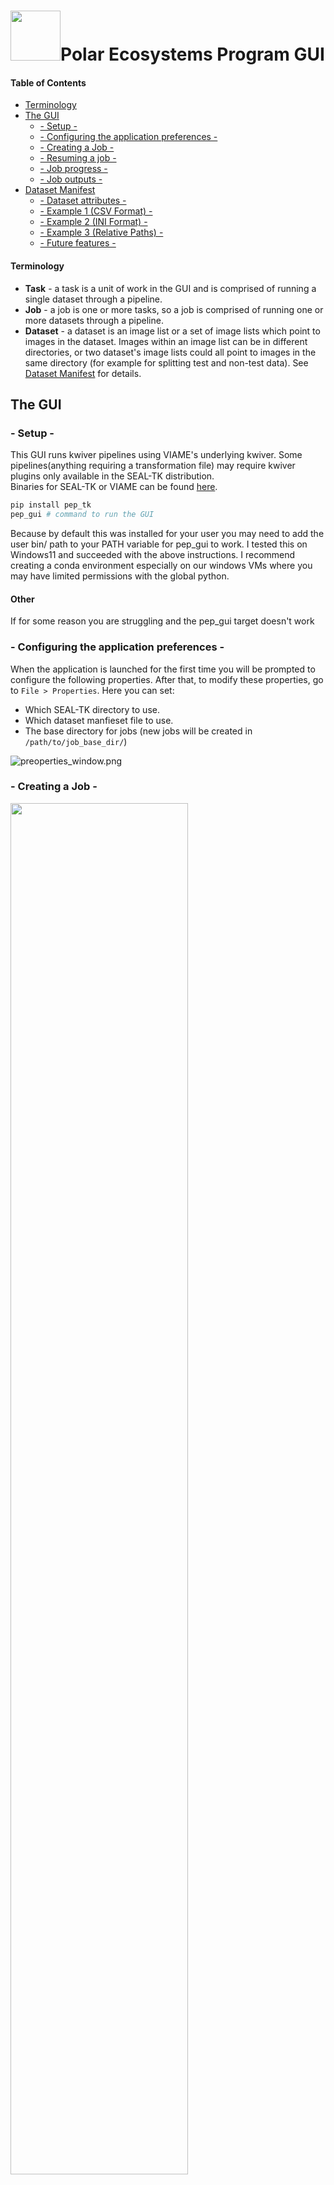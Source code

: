 <h1><img src="https://raw.githubusercontent.com/readicculus/pep_gui/master/src/pep_tk/lib/img/icon_80x80.png" width="80" height="80"/>Polar Ecosystems Program GUI</h1>

#### Table of Contents
  * [Terminology](#terminology)
  * [The GUI](#the-gui)
    + [- Setup -](#--setup--)
    + [- Configuring the application preferences -](#--configuring-the-application-preferences--)
    + [- Creating a Job -](#--creating-a-job--)
    + [- Resuming a job -](#--resuming-a-job--)
    + [- Job progress -](#--job-progress--)
    + [- Job outputs -](#--job-outputs--)
  * [Dataset Manifest](#dataset-manifest)
    + [- Dataset attributes -](#--dataset-attributes--)
    + [- Example 1 (CSV Format) -](#--example-1-csv-format--)
    + [- Example 2 (INI Format) -](#--example-2-ini-format--)
    + [- Example 3 (Relative Paths) -](#--example-3-relative-paths--)
    + [- Future features -](#--future-features--)


#### Terminology
 - **Task** - a task is a unit of work in the GUI and is comprised of running a single dataset through a pipeline.
 - **Job** - a job is one or more tasks, so a job is comprised of running one or more datasets through a pipeline.
 - **Dataset** - a dataset is an image list or a set of image lists which point to images in the dataset.  Images within an image list can be in different directories, or two dataset's image lists could all point to images in the same directory (for example for splitting test and non-test data).  See [Dataset Manifest](#dataset-manifest) for details.
## The GUI
### - Setup -
This GUI runs kwiver pipelines using VIAME's underlying kwiver.  Some pipelines(anything requiring a transformation file) 
may require kwiver plugins only available in the SEAL-TK distribution.  
Binaries for SEAL-TK or VIAME can be found [here](https://github.com/VIAME/VIAME/#installations).

```bash
pip install pep_tk
pep_gui # command to run the GUI
```
Because by default this was installed for your user you may need to add the user bin/ path to your PATH variable for pep_gui to work.
I tested this on Windows11 and succeeded with the above instructions. I recommend creating a conda environment especially on our windows VMs where 
you may have limited permissions with the global python.

#### Other
If for some reason you are struggling and the pep_gui target doesn't work

### - Configuring the application preferences -
When the application is launched for the first time you will be prompted to configure the following properties.
After that, to modify these properties, go to `File > Properties`.
Here you can set:
- Which SEAL-TK directory to use.
- Which dataset manfieset file to use.
- The base directory for jobs (new jobs will be created in `/path/to/job_base_dir/`)

![preoperties_window.png](https://raw.githubusercontent.com/readicculus/pep_gui/master/src/pep_tk/lib/img/screenshots/preoperties_window.png)
### - Creating a Job -
<img src="https://raw.githubusercontent.com/readicculus/pep_gui/master/src/pep_tk/lib/img/screenshots/create_job.png" width="75%" height="75%">

When you first launch the program you will be brought to a page to create a job.  To create a job:
1. Select which datasets you want to run
2. Select which pipeline to use
3. Select a unique name for your job

### - Resuming a job -
Resuming a job is usefil if for some reason the GUI or machine you are on crashes mid-job.  In addition if for some reason you were to cancel some tasks in a job, and decide you want to run them later, resuming will re-run any cancelled tasks.
To resume a Job click `File > Resume Job` which will open a prompt to select a folder.  Select the folder of the job you would like to resume.

_Since a task is the smallest unit of work, if a task fails half way through, resuming a job will re-run that task from the beginning.  If a task is successful resuming a job will not re-run that task._ 

### - Job progress -
<img src="https://raw.githubusercontent.com/readicculus/pep_gui/master/src/pep_tk/lib/img/screenshots/progress_window.png" width="75%" height="75%">

The job progress GUI allows you to track individual task's progress, to cancel a task, and to see metrics such as seconds/iteration and estimated time to completion.
### - Job outputs -
#### Pipeline outputs (processed image lists/detections)
1. When a task is running, the task's outputs will be written to `job_base_dir/job_name/outputs_pending/`.
2. When a task is cancelled or an error occurs the task's output files will be moved to `job_base_dir/job_name/outputs_error/`.
3. When a task is successfully completed the task's output files will be moved to  `job_base_dir/job_name/outputs_success/`.
#### Logs
The `job_base_dir/job_name/logs/` directory contains the underlying kwiver outputs and application logs which are helpful for debugging purposes


## Dataset Manifest
The dataset manifest is a file that defines all of the datasets available in csv or ini format.  When creating a job you will be able to select and filter which datasets from the dataset manifest to run.

This format allows us to organize datasets as arbitrary hierarchies.  

### - Dataset attributes -
Currently a dataset must have one or more of the following attributes:
- `dataset_name` - a unique name for this dataset **(required and unique)**
- `color_image_list` - the color image list txt file **(one required)**
- `thermal_image_list` - the thermal image list txt file **(one required)**
    
Additional optional attributes are:
- `transformation_file` - the .h5 transformation file **(optional)**

### - Example 1 (CSV Format) -
This format requires `.csv` file extension.
```csv
dataset_name, color_image_list, thermal_image_list, transformation_file
Kotz-2019-fl04-CENT, /path/to/kotz/fl04/CENT/color_images.txt, /path/to/kotz/fl04/CENT/thermal_images.txt, /path/to/Homographies/A90_RGB-IR_C_100mm_0deg_20190509_fl4.h5
Kotz-2019-fl04-LEFT, /path/to/kotz/fl04/LEFT/color_images.txt, /path/to/kotz/fl04/LEFT/thermal_images.txt, /path/to/Homographies/A90_RGB-IR_L_100mm_25deg_20190509-11_fl4-7.h5
```
This example defines 2 datasets, exactly the same as the INI example below, which we can select from in the GUI for running pipelines.
```
Kotz-2019-fl04-CENT
Kotz-2019-fl04-LEFT
```

### - Example 2 (INI Format) -
Can use file extension `.ini` or `.cfg` for this format.  The datset_name in INI format is provided by the section name in brackets as shown below.
```ini
[Kotz-2019-fl04-CENT]
thermal_image_list=/path/to/kotz/fl04/CENT/thermal_images.txt
color_image_list=/path/to/kotz/fl04/CENT/thermal_images.txt
transformation_file=/path/to/Homographies/A90_RGB-IR_C_100mm_0deg_20190509_fl4.h5

[Kotz-2019-fl04-LEFT]
thermal_image_list=/path/to/kotz/fl04/LEFT/thermal_images.txt
color_image_list=/path/to/kotz/fl04/LEFT/thermal_images.txt
transformation_file=/path/to/Homographies/A90_RGB-IR_L_100mm_25deg_20190509-11_fl4-7.h5
```
This example defines 2 datasets, exactly the same as the CSV example above, which we can select from in the GUI for running pipelines.
```
Kotz-2019-fl04-CENT
Kotz-2019-fl04-LEFT
```

### - Example 3 (Relative Paths) -
You can use absolute or relative paths.  If using relative paths, the relative path must be relative to the manifest file.
```ini
; if this manifest is located at '/path/to/kotz/manifest.cfg'
; then the two below are equivalent
[Kotz-2019-fl04-CENT-relative]
thermal_image_list=fl04/CENT/thermal_images.txt
color_image_list=fl04/CENT/thermal_images.txt
transformation_file=/path/to/Homographies/A90_RGB-IR_C_100mm_0deg_20190509_fl4.h5

[Kotz-2019-fl04-CENT-absolute]
thermal_image_list=/path/to/kotz/fl04/CENT/thermal_images.txt
color_image_list=/path/to/kotz/fl04/CENT/thermal_images.txt
transformation_file=/path/to/Homographies/A90_RGB-IR_L_100mm_25deg_20190509-11_fl4-7.h5
```
### - Future features -
  - Ability to define a set of images using wildcards instead of having to define an image list. ex `thermal_image_list: /path/to/kotz/fl04/CENT/*_ir.tif`
